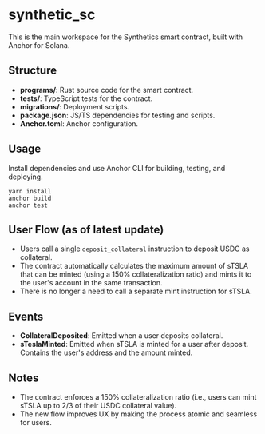 # synthetic_sc

This is the main workspace for the Synthetics smart contract, built with Anchor for Solana.

## Structure
- **programs/**: Rust source code for the smart contract.
- **tests/**: TypeScript tests for the contract.
- **migrations/**: Deployment scripts.
- **package.json**: JS/TS dependencies for testing and scripts.
- **Anchor.toml**: Anchor configuration.

## Usage
Install dependencies and use Anchor CLI for building, testing, and deploying. 

```
yarn install
anchor build
anchor test
```

## User Flow (as of latest update)
- Users call a single `deposit_collateral` instruction to deposit USDC as collateral.
- The contract automatically calculates the maximum amount of sTSLA that can be minted (using a 150% collateralization ratio) and mints it to the user's account in the same transaction.
- There is no longer a need to call a separate mint instruction for sTSLA.

## Events
- **CollateralDeposited**: Emitted when a user deposits collateral.
- **sTeslaMinted**: Emitted when sTSLA is minted for a user after deposit. Contains the user's address and the amount minted.

## Notes
- The contract enforces a 150% collateralization ratio (i.e., users can mint sTSLA up to 2/3 of their USDC collateral value).
- The new flow improves UX by making the process atomic and seamless for users. 